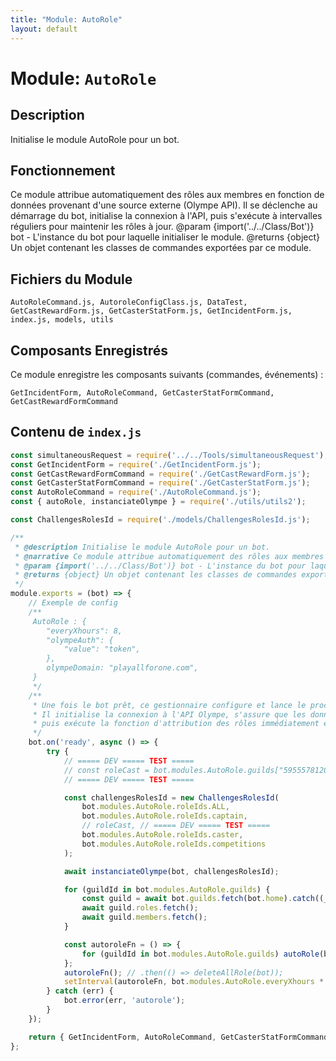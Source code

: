```yaml
---
title: "Module: AutoRole"
layout: default
---
```


# Module: `AutoRole`

## Description

Initialise le module AutoRole pour un bot.

## Fonctionnement

Ce module attribue automatiquement des rôles aux membres en fonction de données provenant d'une source externe (Olympe API). Il se déclenche au démarrage du bot, initialise la connexion à l'API, puis s'exécute à intervalles réguliers pour maintenir les rôles à jour.
 @param {import('../../Class/Bot')} bot - L'instance du bot pour laquelle initialiser le module.
 @returns {object} Un objet contenant les classes de commandes exportées par ce module.

## Fichiers du Module

```
AutoRoleCommand.js, AutoroleConfigClass.js, DataTest, GetCastRewardForm.js, GetCasterStatForm.js, GetIncidentForm.js, index.js, models, utils
```

## Composants Enregistrés

Ce module enregistre les composants suivants (commandes, événements) :
```
GetIncidentForm, AutoRoleCommand, GetCasterStatFormCommand, GetCastRewardFormCommand
```

## Contenu de `index.js`

```javascript
const simultaneousRequest = require('../../Tools/simultaneousRequest');
const GetIncidentForm = require('./GetIncidentForm.js');
const GetCastRewardFormCommand = require('./GetCastRewardForm.js');
const GetCasterStatFormCommand = require('./GetCasterStatForm.js');
const AutoRoleCommand = require('./AutoRoleCommand.js');
const { autoRole, instanciateOlympe } = require('./utils/utils2');

const ChallengesRolesId = require('./models/ChallengesRolesId.js');

/**
 * @description Initialise le module AutoRole pour un bot.
 * @narrative Ce module attribue automatiquement des rôles aux membres en fonction de données provenant d'une source externe (Olympe API). Il se déclenche au démarrage du bot, initialise la connexion à l'API, puis s'exécute à intervalles réguliers pour maintenir les rôles à jour.
 * @param {import('../../Class/Bot')} bot - L'instance du bot pour laquelle initialiser le module.
 * @returns {object} Un objet contenant les classes de commandes exportées par ce module.
 */
module.exports = (bot) => {
	// Exemple de config
	/**
	 AutoRole : {
		"everyXhours": 8,
		"olympeAuth": {
			"value": "token",
		},
		olympeDomain: "playallforone.com",
	 }
	 */
	/**
	 * Une fois le bot prêt, ce gestionnaire configure et lance le processus d'attribution automatique des rôles.
	 * Il initialise la connexion à l'API Olympe, s'assure que les données du serveur sont en cache,
	 * puis exécute la fonction d'attribution des rôles immédiatement et à un intervalle défini.
	 */
	bot.on('ready', async () => {
		try {
			// ===== DEV ===== TEST =====
			// const roleCast = bot.modules.AutoRole.guilds["595557812051116052"].specialRoles.caster.id
			// ===== DEV ===== TEST =====

			const challengesRolesId = new ChallengesRolesId(
				bot.modules.AutoRole.roleIds.ALL,
				bot.modules.AutoRole.roleIds.captain,
				// roleCast, // ===== DEV ===== TEST =====
				bot.modules.AutoRole.roleIds.caster,
				bot.modules.AutoRole.roleIds.competitions
			);

			await instanciateOlympe(bot, challengesRolesId);

			for (guildId in bot.modules.AutoRole.guilds) {
				const guild = await bot.guilds.fetch(bot.home).catch((_) => null);
				await guild.roles.fetch();
				await guild.members.fetch();
			}

			const autoroleFn = () => {
				for (guildId in bot.modules.AutoRole.guilds) autoRole(bot, guildId);
			};
			autoroleFn(); // .then(() => deleteAllRole(bot));
			setInterval(autoroleFn, bot.modules.AutoRole.everyXhours * 60 * 60 * 1000);
		} catch (err) {
			bot.error(err, 'autorole');
		}
	});

	return { GetIncidentForm, AutoRoleCommand, GetCasterStatFormCommand, GetCastRewardFormCommand };
};

```
